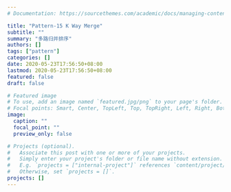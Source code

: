 ```yaml
---
# Documentation: https://sourcethemes.com/academic/docs/managing-content/

title: "Pattern-15 K Way Merge"
subtitle: ""
summary: "多路归并排序"
authors: []
tags: ["pattern"]
categories: []
date: 2020-05-23T17:56:50+08:00
lastmod: 2020-05-23T17:56:50+08:00
featured: false
draft: false

# Featured image
# To use, add an image named `featured.jpg/png` to your page's folder.
# Focal points: Smart, Center, TopLeft, Top, TopRight, Left, Right, BottomLeft, Bottom, BottomRight.
image:
  caption: ""
  focal_point: ""
  preview_only: false

# Projects (optional).
#   Associate this post with one or more of your projects.
#   Simply enter your project's folder or file name without extension.
#   E.g. `projects = ["internal-project"]` references `content/project/deep-learning/index.md`.
#   Otherwise, set `projects = []`.
projects: []
---
```

